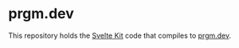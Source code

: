 # prgm.dev

This repository holds the [Svelte Kit](https://kit.svelte.dev) code
that compiles to [prgm.dev](https://prgm.dev).
